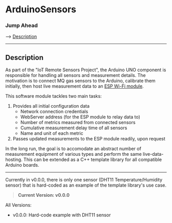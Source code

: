 # ArduinoSensors

### Jump Ahead
--> [Description](#description)

---

## Description

As part of the "IoT Remote Sensors Project", the Arduino UNO component is responsible for handling all sensors and measurement details. The motivation is to connect MQ gas sensors to the Arduino, calibrate them initially, then host live measurement data to an [ESP Wi-Fi module](https://github.com/Sharuchakalaka7/ESPBiPort).

This software module tackles two main tasks:
1. Provides all initial configuration data
   - Network connection credentials
   - WebServer address (for the ESP module to relay data to)
   - Number of metrics measured from connected sensors
   - Cumulative measurement delay time of all sensors
   - Name and unit of each metric
2. Passes updated measurements to the ESP module readily, upon request

In the long run, the goal is to accomodate an abstract number of measurement equipment of various types and perform the same live-data-hosting. This can be extended as a C++ template library for all compatible Arduino boards.

---

Currently in v0.0.0, there is only one sensor (DHT11 Temperature/Humidity sensor) that is hard-coded as an example of the template library's use case.

> **Current Version: v0.0.0**

All Versions:
- v0.0.0: Hard-code example with DHT11 sensor
